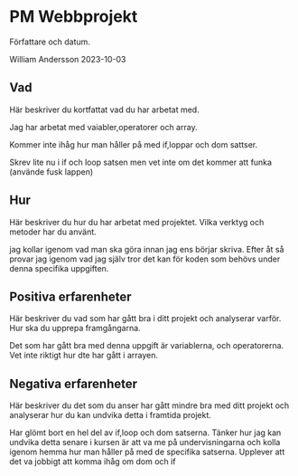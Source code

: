 # PM Webbprojekt

Författare och datum.

William Andersson 2023-10-03

## Vad

Här beskriver du kortfattat vad du har arbetat med.

Jag har arbetat med vaiabler,operatorer och array.

Kommer inte ihåg hur man håller på med if,loppar och dom sattser.

Skrev lite nu i if och loop satsen men vet inte om det kommer att funka 
(använde fusk lappen)

## Hur

Här beskriver du hur du har arbetat med projektet. Vilka verktyg och metoder har du använt.

jag kollar igenom vad man ska göra innan jag ens börjar skriva. Efter åt så provar jag igenom vad jag själv tror det kan för koden som behövs under denna specifika uppgiften.

## Positiva erfarenheter

Här beskriver du vad som har gått bra i ditt projekt och analyserar varför. Hur ska du upprepa framgångarna.

Det som har gått bra med denna uppgift är variablerna, och operatorerna. Vet inte riktigt hur dte har gått i arrayen.


## Negativa erfarenheter

Här beskriver du det som du anser har gått mindre bra med ditt projekt och analyserar hur du kan undvika detta i framtida projekt.

Har glömt bort en hel del av if,loop och dom satserna. Tänker hur jag kan undvika detta senare i kursen är att va me på undervisningarna och kolla igenom hemma hur man håller på med de specifika satserna.
Upplever att det va jobbigt att komma ihåg om dom och if 